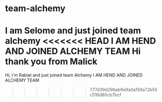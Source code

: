 # team-alchemy
I am Selome and just joined team alchemy
<<<<<<< HEAD
I AM HEND AND JOINED ALCHEMY TEAM 
Hi thank you from Malick
=======
Hi, i'm Rabiat and just joined team Alchemy
I AM HEND AND JOINED ALCHEMY TEAM 
>>>>>>> 777d39d296ab9e9a0a159a72b55c516d80cb7bcf
